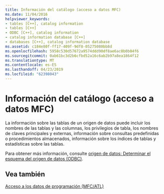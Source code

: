 ```yaml
---
title: Información del catálogo (acceso a datos MFC)
ms.date: 11/04/2016
helpviewer_keywords:
- tables [C++], catalog information
- tables [C++]
- ODBC [C++], catalog information
- catalog information database [C++]
- databases [C++], catalog information database
ms.assetid: c184e80f-ff17-409f-9df8-05275080bb8d
ms.openlocfilehash: 5958c530d57672a9574ddd90df8ae6ac0b0b04f6
ms.sourcegitcommit: 0ab61bc3d2b6cfbd52a16c6ab2b97a8ea1864f12
ms.translationtype: MT
ms.contentlocale: es-ES
ms.lasthandoff: 04/23/2019
ms.locfileid: "62398043"
---
```

# <a name="catalog-information--mfc-data-access"></a>Información del catálogo (acceso a datos MFC)

La información sobre las tablas de un origen de datos puede incluir los nombres de las tablas y las columnas, los privilegios de tabla, los nombres de claves principales y externas, información sobre consultas predefinidas o procedimientos almacenados, información sobre los índices de tablas y estadísticas sobre las tablas.

Para obtener más información, consulte [origen de datos: Determinar el esquema del origen de datos (ODBC)](../data/odbc/data-source-determining-the-schema-of-the-data-source-odbc.md).

## <a name="see-also"></a>Vea también

[Acceso a los datos de programación (MFC/ATL)](../data/data-access-programming-mfc-atl.md)